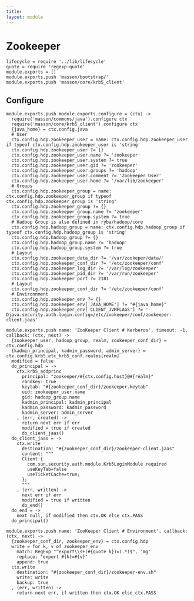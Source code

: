 ```yaml
---
title: 
layout: module
---
```


# Zookeeper

    lifecycle = require '../lib/lifecycle'
    quote = require 'regexp-quote'
    module.exports = []
    module.exports.push 'masson/bootstrap/'
    module.exports.push 'masson/core/krb5_client'

## Configure

    module.exports.push module.exports.configure = (ctx) ->
      require('masson/commons/java').configure ctx
      require('masson/core/krb5_client').configure ctx
      {java_home} = ctx.config.java
      # User
      ctx.config.hdp.zookeeper_user = name: ctx.config.hdp.zookeeper_user if typeof ctx.config.hdp.zookeeper_user is 'string'
      ctx.config.hdp.zookeeper_user ?= {}
      ctx.config.hdp.zookeeper_user.name ?= 'zookeeper'
      ctx.config.hdp.zookeeper_user.system ?= true
      ctx.config.hdp.zookeeper_user.gid ?= 'zookeeper'
      ctx.config.hdp.zookeeper_user.groups ?= 'hadoop'
      ctx.config.hdp.zookeeper_user.comment ?= 'Zookeeper User'
      ctx.config.hdp.zookeeper_user.home ?= '/var/lib/zookeeper'
      # Groups
      ctx.config.hdp.zookeeper_group = name: ctx.config.hdp.zookeeper_group if typeof ctx.config.hdp.zookeeper_group is 'string'
      ctx.config.hdp.zookeeper_group ?= {}
      ctx.config.hdp.zookeeper_group.name ?= 'zookeeper'
      ctx.config.hdp.zookeeper_group.system ?= true
      # Hadoop Group is also defined in ryba/hadoop/core
      ctx.config.hdp.hadoop_group = name: ctx.config.hdp.hadoop_group if typeof ctx.config.hdp.hadoop_group is 'string'
      ctx.config.hdp.hadoop_group ?= {}
      ctx.config.hdp.hadoop_group.name ?= 'hadoop'
      ctx.config.hdp.hadoop_group.system ?= true
      # Layout
      ctx.config.hdp.zookeeper_data_dir ?= '/var/zookeper/data/'
      ctx.config.hdp.zookeeper_conf_dir ?= '/etc/zookeeper/conf'
      ctx.config.hdp.zookeeper_log_dir ?= '/var/log/zookeeper'
      ctx.config.hdp.zookeeper_pid_dir ?= '/var/run/zookeeper'
      ctx.config.hdp.zookeeper_port ?= 2181
      # Layout
      ctx.config.hdp.zookeeper_conf_dir ?= '/etc/zookeeper/conf'
      # Environnment
      ctx.config.hdp.zookeeper_env ?= {}
      ctx.config.hdp.zookeeper_env['JAVA_HOME'] ?= "#{java_home}"
      ctx.config.hdp.zookeeper_env['CLIENT_JVMFLAGS'] ?= '-Djava.security.auth.login.config=/etc/zookeeper/conf/zookeeper-client.jaas'

    module.exports.push name: 'ZooKeeper Client # Kerberos', timeout: -1, callback: (ctx, next) ->
      {zookeeper_user, hadoop_group, realm, zookeeper_conf_dir} = ctx.config.hdp
      {kadmin_principal, kadmin_password, admin_server} = ctx.config.krb5.etc_krb5_conf.realms[realm]
      modified = false
      do_principal = ->
        ctx.krb5_addprinc
          principal: "zookeeper/#{ctx.config.host}@#{realm}"
          randkey: true
          keytab: "#{zookeeper_conf_dir}/zookeeper.keytab"
          uid: zookeeper_user.name
          gid: hadoop_group.name
          kadmin_principal: kadmin_principal
          kadmin_password: kadmin_password
          kadmin_server: admin_server
        , (err, created) ->
          return next err if err
          modified = true if created
          do_client_jaas()
      do_client_jaas = ->
        ctx.write
          destination: "#{zookeeper_conf_dir}/zookeeper-client.jaas"
          content: """
          Client {
            com.sun.security.auth.module.Krb5LoginModule required
            useKeyTab=false
            useTicketCache=true;
          };
          """
        , (err, written) ->
          next err if err
          modified = true if written
          do_end()
      do_end = ->
        next null, if modified then ctx.OK else ctx.PASS
      do_principal()

    module.exports.push name: 'ZooKeeper Client # Environment', callback: (ctx, next) ->
      {zookeeper_conf_dir, zookeeper_env} = ctx.config.hdp
      write = for k, v of zookeeper_env
        match: RegExp "^export\\s+(#{quote k})=(.*)$", 'mg'
        replace: "export #{k}=#{v}"
        append: true
      ctx.write
        destination: "#{zookeeper_conf_dir}/zookeeper-env.sh"
        write: write
        backup: true
      , (err, written) ->
        return next err, if written then ctx.OK else ctx.PASS



